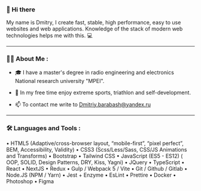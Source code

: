 ### :wave: Hi there 

My name is Dmitry, I create fast, stable, high performance, easy to use websites and web applications. Knowledge of the stack of modern web technologies helps me with this. :computer:

---
### :man_technologist: About Me :

- :mortar_board: I have a master's degree in radio engineering and electronics National research university "MPEI".

- :triangular_flag_on_post: In my free time enjoy extreme sports, triathlon and self-development.

- :mailbox: To contact me write to Dmitriy.barabash@yandex.ru

---

### :hammer_and_wrench: Languages and Tools :

• HTML5 (Adaptive/cross-browser layout, “mobile-first”, “pixel perfect”, BEM, Accessibility, Validity)
• CSS3 (Scss/Less/Sass, CSS/JS Animations and Transforms)
• Bootstrap
• Tailwind CSS
• JavaScript (ES5 - ES12) ( ООP, SOLID, Design Patterns, DRY, Kiss, Yagni)
• JQuery
• TypeScript
• React
• NextJS
• Redux
• Gulp / Webpack 5 / Vite
• Git / Github / Gitlab
• Node.JS (NPM / Yarn)
• Jest + Enzyme
• EsLint
• Prettire
• Docker
• Photoshop
• Figma


